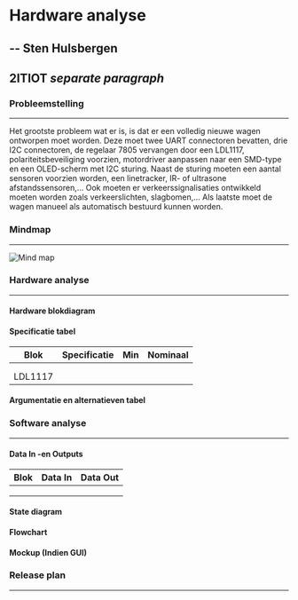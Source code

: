 # Hardware analyse
--
Sten Hulsbergen
--
2ITIOT *separate paragraph*
--
### Probleemstelling
------
Het grootste probleem wat er is, is dat er een volledig nieuwe wagen ontworpen moet worden. 
Deze moet twee UART connectoren bevatten, drie I2C connectoren, de regelaar 7805 vervangen door een LDL1117, polariteitsbeveiliging voorzien, motordriver aanpassen naar een SMD-type en een OLED-scherm met I2C sturing. 
Naast de sturing moeten een aantal sensoren voorzien worden, een linetracker, IR- of ultrasone afstandssensoren,... Ook moeten er verkeerssignalisaties ontwikkeld moeten worden zoals verkeerslichten, slagbomen,... 
Als laatste moet de wagen manueel als automatisch bestuurd kunnen worden.

### Mindmap
------
![Mind map](https://user-images.githubusercontent.com/94611203/158987616-bdd657eb-4a7b-45aa-b957-adb5875e1223.png)

### Hardware analyse
------
#### Hardware blokdiagram


#### Specificatie tabel
| Blok | Specificatie | Min | Nominaal |
|:----:|:------------:|:---:|:--------:|
|     |              |     |          |
|     |              |     |          |
| LDL1117 |          |     |          |

#### Argumentatie en alternatieven tabel


### Software analyse
------
#### Data In -en Outputs
| Blok | Data In | Data Out |
|:----:|:-------:|:--------:|
|      |         |          |
|      |         |          |
|      |         |          |

#### State diagram


#### Flowchart



#### Mockup (Indien GUI)



### Release plan
------


